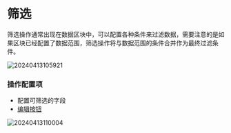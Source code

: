 # 筛选

筛选操作通常出现在数据区块中，可以配置各种条件来过滤数据，需要注意的是如果区块已经配置了数据范围，筛选操作将与数据范围的条件合并作为最终过滤条件。

![20240413105921](https://nocobase-docs.oss-cn-beijing.aliyuncs.com/20240413105921.png)

### 操作配置项

- 配置可筛选的字段
- [编辑按钮](/handbook/ui/actions/action-settings/edit-button)

![20240413110004](https://nocobase-docs.oss-cn-beijing.aliyuncs.com/20240413110004.png)

